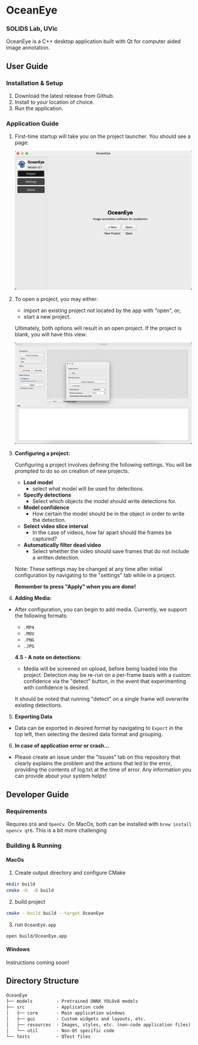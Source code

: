 # OceanEye

### SOLIDS Lab, UVic
OceanEye is a C++ desktop application built with Qt for computer aided image annotation.

## User Guide

### Installation & Setup

1. Download the latest release from Github. 
2. Install to your location of choice.
3. Run the application.

### Application Guide

1. First-time startup will take you on the project launcher. You should see a page:

    ![Startup view of the application](example_images/startup.png)


2. To open a project, you may either:

    - import an existing project not located by the app with "open", or;
    - start a new project.

    Ultimately, both options will result in an open project. If the project is blank, you will have this view: 
    
    ![Blank project view](example_images/open_project.png) 

3. __Configuring a project:__

    Configuring a project involves defining the following settings. You will be prompted to do so on creation of new projects.

    - __Load model__
        - select what model will be used for detections.
    - __Specify detections__
        - Select which objects the model should write detections for.
    - __Model confidence__
        - How certain the model should be in the object in order to write the detection.
    - __Select video slice interval__
        - In the case of videos, how far apart should the frames be captured?
    - __Automatically filter dead video__
        - Select whether the video should save frames that do not include a written detection.

    Note: These settings may be changed at any time after initial configuration by navigating to the "settings" tab while in a project. 
    
    __Remember to press "Apply" when you are done!__

4. __Adding Media:__

- After configuration, you can begin to add media. Currently, we support the following formats:

    - `.MP4`
    - `.MOV`
    - `.PNG`
    - `.JPG` 

    __4.5 -  A note on detections__:
    
   - Media will be screened on upload, before being loaded into the project. Detection may be re-run on a per-frame basis with a custom confidence via the "detect" button, in the event that experimenting with confidence is desired.

   It should be noted that running "detect" on a single frame will overwrite existing detections.

5. __Exporting Data__ 

- Data can be exported in desired format by navigating to `Export` in the top left, then selecting the desired data format and grouping.


6. __In case of application error or crash...__

- Please create an issue under the "Issues" tab on this repository that clearly explains the problem and the actions that led to the error, providing the contents of log.txt at the time of error. Any information you can provide about your system helps!

## Developer Guide

### Requirements

Requires `Qt6` and `OpenCv`. On MacOs, both can be installed with `brew install opencv qt6`. This is a bit more challenging 

### Building & Running

#### MacOs
1. Create output directory and configure CMake
```bash
mkdir build
cmake -H. -B build
```
2. build project
```bash
cmake --build build --target OceanEye
```
3. run `OceanEye.app`
```bash
open build/OceanEye.app
```

#### Windows
Instructions coming soon!

## Directory Structure

```
OceanEye
├── models         - Pretrained ONNX YOLOv8 models
├── src            - Application code
│   ├── core       - Main application windows
│   ├── gui        - Custom widgets and layouts, etc.
│   ├── resources  - Images, styles, etc. (non-code application files)
│   └── util       - Non-Qt specific code
└── tests          - QTest files
```
